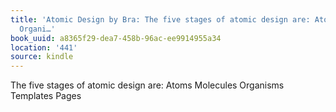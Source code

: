 ```yaml
---
title: 'Atomic Design by Bra: The five stages of atomic design are: Atoms Molecules
  Organi…'
book_uuid: a8365f29-dea7-458b-96ac-ee9914955a34
location: '441'
source: kindle
---
```


The five stages of atomic design are: Atoms Molecules Organisms Templates Pages